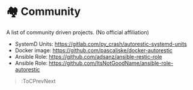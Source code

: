 # 🏘 Community

A list of community driven projects. (No official affiliation)

- SystemD Units: https://gitlab.com/py_crash/autorestic-systemd-units
- Docker image: https://github.com/pascaliske/docker-autorestic
- Ansible Role: https://github.com/adsanz/ansible-restic-role
- Ansible Role: https://github.com/ItsNotGoodName/ansible-role-autorestic

> :ToCPrevNext
